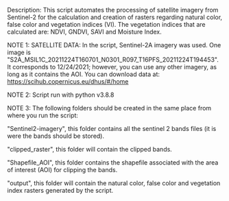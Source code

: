 Description: This script automates the processing of satellite imagery from Sentinel-2 for the calculation and creation of rasters regarding natural color, false color and
vegetation indices (VI). The vegetation indices that are calculated are: NDVI, GNDVI, SAVI and Moisture Index.

NOTE 1: SATELLITE DATA: In the script, Sentinel-2A imagery was used. One image is "S2A_MSIL1C_20211224T160701_N0301_R097_T16PFS_20211224T194453". It corresponds to 12/24/2021; however, you can use any other imagery, as long as it contains the AOI.
You can download data at: https://scihub.copernicus.eu/dhus/#/home

NOTE 2: Script run with python v3.8.8

NOTE 3: The following folders should be created in the same place from where you run the script:

"Sentinel2-imagery", this folder contains all the sentinel 2 bands files (it is were the bands should be stored).

"clipped_raster", this folder will contain the clipped bands.

"Shapefile_AOI", this folder contains the shapefile associated with the area of interest (AOI) for clipping the bands.

"output", this folder will contain the natural color, false color and vegetation index rasters generated by the script.


